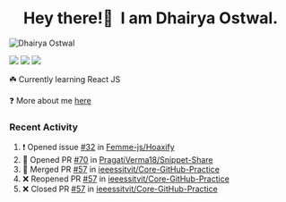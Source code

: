 <h1 align="center">Hey there!👋&nbsp; I am Dhairya Ostwal.</h1>
<!--<h4 align="center">A Business Development Manager turned Software Developer.</h3>-->
<p align="left"> <img src="https://komarev.com/ghpvc/?username=dhairyaostwal" alt="Dhairya Ostwal" /></p>

[<img src="https://img.shields.io/badge/linkedin-%230077B5.svg?&style=for-the-badge&logo=linkedin&logoColor=white" />](https://www.linkedin.com/in/dhairyaostwal/) [<img src = "https://img.shields.io/badge/twitter-%2320A1F1.svg?&style=for-the-badge&logo=twitter&logoColor=white">](https://twitter.com/dhairyaostwal/)
[<img src="https://img.shields.io/badge/medium-%23292929.svg?&style=for-the-badge&logo=medium&logoColor=white" />](https://medium.com/@dhairyaostwal)

☘️ Currently learning React JS

❓ More about me [here](https://dhairyaostwal.netlify.app/)

### Recent Activity
<!--START_SECTION:activity-->
1. ❗️ Opened issue [#32](https://github.com/Femme-js/Hoaxify/issues/32) in [Femme-js/Hoaxify](https://github.com/Femme-js/Hoaxify)
2. 💪 Opened PR [#70](https://github.com/PragatiVerma18/Snippet-Share/pull/70) in [PragatiVerma18/Snippet-Share](https://github.com/PragatiVerma18/Snippet-Share)
3. 🎉 Merged PR [#57](https://github.com/ieeessitvit/Core-GitHub-Practice/pull/57) in [ieeessitvit/Core-GitHub-Practice](https://github.com/ieeessitvit/Core-GitHub-Practice)
4. ❌ Reopened PR [#57](https://github.com/ieeessitvit/Core-GitHub-Practice/pull/57) in [ieeessitvit/Core-GitHub-Practice](https://github.com/ieeessitvit/Core-GitHub-Practice)
5. ❌ Closed PR [#57](https://github.com/ieeessitvit/Core-GitHub-Practice/pull/57) in [ieeessitvit/Core-GitHub-Practice](https://github.com/ieeessitvit/Core-GitHub-Practice)
<!--END_SECTION:activity-->
